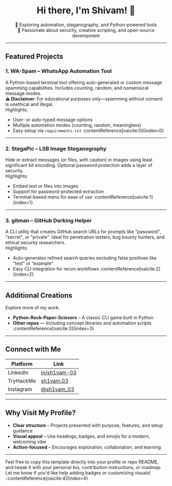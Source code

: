 <h1 align="center">Hi there, I'm Shivam! 👋</h1>
<p align="center">
  🔭 Exploring automation, steganography, and Python-powered tools<br>
  🌱 Passionate about security, creative scripting, and open-source development
</p>

---

##  Featured Projects

### 1. **WA-Spam** – WhatsApp Automation Tool
A Python-based terminal tool offering auto-generated or custom message spamming capabilities. Includes counting, random, and nonsensical message modes.  
**⚠ Disclaimer**: For educational purposes only—spamming without consent is unethical and illegal.  
Highlights:
- User- or auto-typed message options  
- Multiple automation modes (counting, random, meaningless)  
- Easy setup via `requirements.txt` :contentReference[oaicite:0]{index=0}

---

### 2. **StegaPic** – LSB Image Steganography
Hide or extract messages (or files, with caution) in images using least significant bit encoding. Optional password protection adds a layer of security.  
Highlights:
- Embed text or files into images  
- Support for password-protected extraction  
- Terminal-based menu for ease of use :contentReference[oaicite:1]{index=1}

---

### 3. **gitman** – GitHub Dorking Helper
A CLI utility that creates GitHub search URLs for prompts like "password", "secret", or "private". Ideal for penetration testers, bug bounty hunters, and ethical security researchers.  
Highlights:
- Auto-generates refined search queries excluding false positives like “test” or “example”  
- Easy CLI integration for recon workflows :contentReference[oaicite:2]{index=2}

---

##  Additional Creations
Explore more of my work:
- **Python-Rock-Paper-Scissors** – A classic CLI game built in Python  
- **Other repos** — Including concept libraries and automation scripts :contentReference[oaicite:3]{index=3}

---

##  Connect with Me
| Platform        | Link |
|-----------------|------|
| LinkedIn        | [in/sh1vam-03](https://www.linkedin.com/in/sh1vam-03-) |
| TryHackMe       | [sh1vam.03](https://tryhackme.com/p/sh1vam.03) |
| Instagram       | [@sh1vam_03](https://www.instagram.com/sh1vam_03) |

---

##  Why Visit My Profile?
- **Clear structure** – Projects presented with purpose, features, and setup guidance  
- **Visual appeal** – Use headings, badges, and emojis for a modern, welcoming vibe  
- **Action-focused** – Encourages exploration, collaboration, and learning

---

Feel free to copy this template directly into your profile or repo README, and tweak it with your personal bio, contribution instructions, or roadmap. Let me know if you'd like help adding badges or customizing visuals!
::contentReference[oaicite:4]{index=4}
